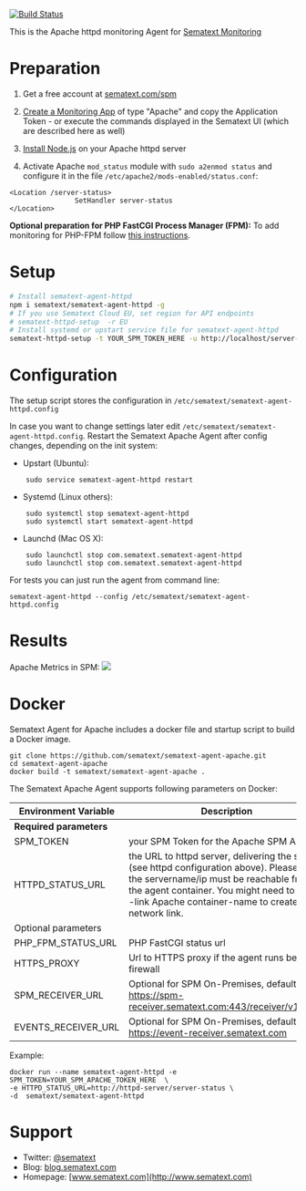 [![Build Status](https://travis-ci.org/sematext/sematext-agent-apache.svg?branch=master)](https://travis-ci.org/sematext/sematext-agent-apache)

This is the Apache httpd monitoring Agent for [Sematext Monitoring](http://sematext.com/spm/)


# Preparation 

1. Get a free account at [sematext.com/spm](https://apps.sematext.com/users-web/register.do)  

2. [Create a Monitoring App](https://apps.sematext.com/spm-reports/registerApplication.do) of type "Apache" and copy the  Application Token - or execute the commands displayed in the Sematext UI (which are described here as well)

3. [Install Node.js](https://nodejs.org/en/download/package-manager/) on your Apache httpd server

4. Activate Apache ```mod_status``` module with ```sudo a2enmod status``` and configure it in the file ```/etc/apache2/mods-enabled/status.conf```: 
```
<Location /server-status>
                SetHandler server-status
</Location>
```      

__Optional preparation for PHP FastCGI Process Manager (FPM):__ To add monitoring for PHP-FPM follow [this instructions](https://github.com/sematext/sematext-agent-httpd/blob/master/php-fpm.md).  

# Setup 
```sh
# Install sematext-agent-httpd 
npm i sematext/sematext-agent-httpd -g
# If you use Sematext Cloud EU, set region for API endpoints
# sematext-httpd-setup  -r EU
# Install systemd or upstart service file for sematext-agent-httpd 
sematext-httpd-setup -t YOUR_SPM_TOKEN_HERE -u http://localhost/server-status
```
# Configuration 

The setup script stores the configuration in ```/etc/sematext/sematext-agent-httpd.config```

In case you want to change settings later edit ```/etc/sematext/sematext-agent-httpd.config```. Restart the Sematext Apache Agent after config changes, depending on the init system:
- Upstart (Ubuntu):  
```
    sudo service sematext-agent-httpd restart 
```
- Systemd (Linux others):  
```
    sudo systemctl stop sematext-agent-httpd
    sudo systemctl start sematext-agent-httpd
```
- Launchd (Mac OS X): 
```
    sudo launchctl stop com.sematext.sematext-agent-httpd
    sudo launchctl stop com.sematext.sematext-agent-httpd
```

For tests you can just run the agent from command line:
```
sematext-agent-httpd --config /etc/sematext/sematext-agent-httpd.config
```

# Results

Apache Metrics in SPM: 
![](https://raw.githubusercontent.com/sematext/sematext-agent-httpd/master/httpd-report-screenshot.png)

# Docker 

Sematext Agent for Apache includes a docker file and startup script to build a Docker image. 
```
git clone https://github.com/sematext/sematext-agent-apache.git
cd sematext-agent-apache
docker build -t sematext/sematext-agent-apache .
```

The Sematext Apache Agent supports following parameters on Docker: 

| Environment Variable | Description |
|----------------------|-------------|
| **Required parameters**  |         |
| SPM_TOKEN                | your SPM Token for the Apache SPM App |
| HTTPD_STATUS_URL          | the URL to httpd server, delivering the stats (see httpd configuration above). Please note the servername/ip must be reachable from the agent container. You might need to use --link Apache container-name to create the network link. |
| Optional parameters      | |
| PHP_FPM_STATUS_URL | PHP FastCGI status url |
| HTTPS_PROXY              | Url to HTTPS proxy if the agent runs behind a firewall |
| SPM_RECEIVER_URL         | Optional for SPM On-Premises, default value: https://spm-receiver.sematext.com:443/receiver/v1/_bulk |
| EVENTS_RECEIVER_URL      | Optional for SPM On-Premises, default value: https://event-receiver.sematext.com |


Example:
```
docker run --name sematext-agent-httpd -e SPM_TOKEN=YOUR_SPM_APACHE_TOKEN_HERE  \ 
-e HTTPD_STATUS_URL=http://httpd-server/server-status \ 
-d  sematext/sematext-agent-httpd
```

# Support 

- Twitter: [@sematext](http://www.twitter.com/sematext)
- Blog: [blog.sematext.com](http://blog.sematext.com)
- Homepage: [www.sematext.com](http://www.sematext.com)

